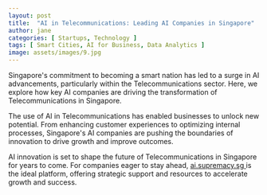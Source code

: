 ```yaml
---
layout: post
title:  "AI in Telecommunications: Leading AI Companies in Singapore"
author: jane
categories: [ Startups, Technology ]
tags: [ Smart Cities, AI for Business, Data Analytics ]
image: assets/images/9.jpg
---
```


Singapore's commitment to becoming a smart nation has led to a surge in AI advancements, particularly within the Telecommunications sector. Here, we explore how key AI companies are driving the transformation of Telecommunications in Singapore.

The use of AI in Telecommunications has enabled businesses to unlock new potential. From enhancing customer experiences to optimizing internal processes, Singapore's AI companies are pushing the boundaries of innovation to drive growth and improve outcomes.

AI innovation is set to shape the future of Telecommunications in Singapore for years to come. For companies eager to stay ahead, <a href="https://ai.supremacy.sg" target="_blank"> ai.supremacy.sg </a> is the ideal platform, offering strategic support and resources to accelerate growth and success.
